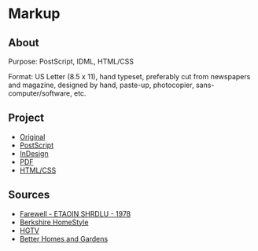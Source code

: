 # Markup

## About

Purpose: PostScript, IDML, HTML/CSS

Format: US Letter (8.5 x 11), hand typeset, preferably cut from newspapers and magazine, designed by hand, paste-up, photocopier, sans-computer/software, etc.


## Project

- [Original](https://github.com/dunwin/dunwin.github.io/blob/master/type-2/markup/its-a-story-original.png)
- [PostScript](https://github.com/dunwin/dunwin.github.io/blob/master/type-2/markup/its-a-story.ps)
- [InDesign](https://github.com/dunwin/dunwin.github.io/blob/master/type-2/markup/its-a-story.idml)
- [PDF](https://github.com/dunwin/dunwin.github.io/blob/master/type-2/markup/its-a-story.pdf)
- [HTML/CSS](https://github.com/dunwin/dunwin.github.io/blob/master/type-2/markup/web.html)


## Sources

- [Farewell - ETAOIN SHRDLU - 1978](https://vimeo.com/127605643)
- [Berkshire HomeStyle](http://www.berkshirehomestyle.com/joomla/)
- [HGTV](http://www.hgtv.com/design/packages/hgtv-magazine)
- [Better Homes and Gardens](http://www.bhg.com/better-homes-and-garden-magazine/)
